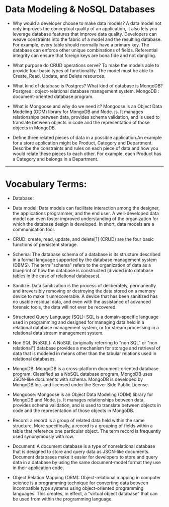 # Data Modeling & NoSQL Databases

- Why would a developer choose to make data models?
A data model not only improves the conceptual quality of an application, it also lets you leverage database features that improve data quality. Developers can weave constraints into the fabric of a model and the resulting database. For example, every table should normally have a primary key. The database can enforce other unique combinations of fields. Referential integrity can ensure that foreign keys are bona fide and not dangling.

- What purpose do CRUD operations serve? To make the models able to provide four basic types of functionality. The model must be able to Create, Read, Update, and Delete resources.

- What kind of database is Postgres? What kind of database is MongoDB?
Postgres : object-relational database management system.
MongoDB : document-oriented database program.

- What is Mongoose and why do we need it? Mongoose is an Object Data Modeling (ODM) library for MongoDB and Node. js. It manages relationships between data, provides schema validation, and is used to translate between objects in code and the representation of those objects in MongoDB.

- Define three related pieces of data in a possible application.An example for a store application might be Product, Category and Department. Describe the constraints and rules on each piece of data and how you would relate these pieces to each other. For example, each Product has a Category and belongs in a Department.

---------------------------------------------------------------------------------------------------------------

# Vocabulary Terms:

- Database:

- Data model: Data models can facilitate interaction among the designer, the applications programmer, and the end user. A well-developed data model can even foster improved understanding of the organization for which the database design is developed. In short, data models are a communication tool.

- CRUD: create, read, update, and delete[1] (CRUD) are the four basic functions of persistent storage.

- Schema: The database schema of a database is its structure described in a formal language supported by the database management system (DBMS). The term "schema" refers to the organization of data as a blueprint of how the database is constructed (divided into database tables in the case of relational databases).

- Sanitize: Data sanitization is the process of deliberately, permanently and irreversibly removing or destroying the data stored on a memory device to make it unrecoverable. A device that has been sanitized has no usable residual data, and even with the assistance of advanced forensic tools, the data will not ever be recovered.

- Structured Query Language (SQL): SQL is a domain-specific language used in programming and designed for managing data held in a relational database management system, or for stream processing in a relational data stream management system.

- Non SQL (NoSQL): A NoSQL (originally referring to "non SQL" or "non relational") database provides a mechanism for storage and retrieval of data that is modeled in means other than the tabular relations used in relational databases.

- MongoDB: MongoDB is a cross-platform document-oriented database program. Classified as a NoSQL database program, MongoDB uses JSON-like documents with schema. MongoDB is developed by MongoDB Inc. and licensed under the Server Side Public License.

- Mongoose: Mongoose is an Object Data Modeling (ODM) library for MongoDB and Node. js. It manages relationships between data, provides schema validation, and is used to translate between objects in code and the representation of those objects in MongoDB.

- Record: a record is a group of related data held within the same structure. More specifically, a record is a grouping of fields within a table that reference one particular object. The term record is frequently used synonymously with row.

- Document: A document database is a type of nonrelational database that is designed to store and query data as JSON-like documents. Document databases make it easier for developers to store and query data in a database by using the same document-model format they use in their application code.

- Object Relation Mapping (ORM): Object-relational mapping in computer science is a programming technique for converting data between incompatible type systems using object-oriented programming languages. This creates, in effect, a "virtual object database" that can be used from within the programming language.

